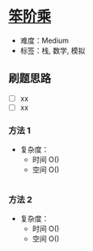 # [笨阶乘](https://leetcode-cn.com/problems/clumsy-factorial/)

- 难度：Medium
- 标签：栈, 数学, 模拟

## 刷题思路

- [ ] xx
- [ ] xx

### 方法 1

- 复杂度：
    - 时间 O()
    - 空间 O()

``` js

```

### 方法 2

- 复杂度：
    - 时间 O()
    - 空间 O()

``` js

```
